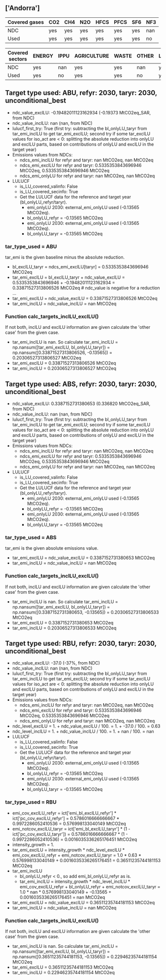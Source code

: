 ## ['Andorra']



| Covered gases | CO2 | CH4 | N2O | HFCS | PFCS | SF6 | NF3 |
| ---- | ---- | ---- | ---- | ---- | ---- | ---- | ----  |
| NDC | yes | yes | yes | yes | yes | yes | nan |
| Used | yes | yes | yes | yes | yes | yes | no |

| Covered sectors | ENERGY | IPPU | AGRICULTURE | WASTE | OTHER | LULUCF |
| ---- | ---- | ---- | ---- | ---- | ---- | ----  |
| NDC | yes | nan | yes | yes | nan | yes |
| Used | yes | no | yes | yes | no | yes |



## Target type used: ABU, refyr: 2030, taryr: 2030, unconditional_best
- ndc_value_exclLU: -0.19482011123162934 (-0.19373 MtCO2eq_SAR, from NDC)
- ndc_value_inclLU: nan (nan, from NDC)
- lulucf_first_try: True
(first try: subtracting the bl_onlyLU_taryr from tar_emi_inclLU to get tar_emi_exclLU;
second try if some tar_exclLU values for iso_act are < 0: splitting the absolute reduction into onlyLU and exclLU parts, based on contributions of onlyLU and exclLU in the target year)
- Emissions values from NDCs:
  - ndcs_emi_inclLU for refyr and taryr: nan MtCO2eq, nan MtCO2eq
  - ndcs_emi_exclLU for refyr and taryr: 0.5335353843696946 MtCO2eq, 0.5335353843696946 MtCO2eq
  - ndcs_emi_onlyLU for refyr and taryr: nan MtCO2eq, nan MtCO2eq
- LULUCF
  - is_LU_covered_valinfo: False
  - is_LU_covered_secinfo: True
  - Get the LULUCF data for the reference and target year (bl_onlyLU_refyr/taryr).
    - emi_onlyLU 2030: external_emi_onlyLU used (-0.13565 MtCO2eq).
    - bl_onlyLU_refyr = -0.13565 MtCO2eq
    - emi_onlyLU 2030: external_emi_onlyLU used (-0.13565 MtCO2eq).
    - bl_onlyLU_taryr = -0.13565 MtCO2eq
### tar_type_used = ABU
tar_emi is the given baseline minus the absolute reduction.
- bl_exclLU_taryr = ndcs_emi_exclLU[taryr] = 0.5335353843696946 MtCO2eq
- tar_emi_exclLU = bl_exclLU_taryr + ndc_value_exclLU = 0.5335353843696946 + -0.19482011123162934 = 0.33871527313806526 MtCO2eq # ndc_value is negative for a reduction ...
- tar_emi_exclLU = ndc_value_exclLU = 0.33871527313806526 MtCO2eq
- tar_emi_inclLU = ndc_value_inclLU = nan MtCO2eq
### Function calc_targets_inclLU_exclLU()
If not both, inclLU and exclLU information are given calculate the 'other case' from the given case.
- tar_emi_inclLU is nan. So calculate tar_emi_inclLU = np.nansum([tar_emi_exclLU, bl_onlyLU_taryr]) = np.nansum([0.33871527313806526, -0.13565]) = 0.20306527313806527 MtCO2eq
- tar_emi_exclLU = 0.33871527313806526 MtCO2eq
- tar_emi_inclLU = 0.20306527313806527 MtCO2eq



## Target type used: ABS, refyr: 2030, taryr: 2030, unconditional_best
- ndc_value_exclLU: 0.3387152731380653 (0.336820  MtCO2eq_SAR, from NDC)
- ndc_value_inclLU: nan (nan, from NDC)
- lulucf_first_try: True
(first try: subtracting the bl_onlyLU_taryr from tar_emi_inclLU to get tar_emi_exclLU;
second try if some tar_exclLU values for iso_act are < 0: splitting the absolute reduction into onlyLU and exclLU parts, based on contributions of onlyLU and exclLU in the target year)
- Emissions values from NDCs:
  - ndcs_emi_inclLU for refyr and taryr: nan MtCO2eq, nan MtCO2eq
  - ndcs_emi_exclLU for refyr and taryr: 0.5335353843696946 MtCO2eq, 0.5335353843696946 MtCO2eq
  - ndcs_emi_onlyLU for refyr and taryr: nan MtCO2eq, nan MtCO2eq
- LULUCF
  - is_LU_covered_valinfo: False
  - is_LU_covered_secinfo: True
  - Get the LULUCF data for the reference and target year (bl_onlyLU_refyr/taryr).
    - emi_onlyLU 2030: external_emi_onlyLU used (-0.13565 MtCO2eq).
    - bl_onlyLU_refyr = -0.13565 MtCO2eq
    - emi_onlyLU 2030: external_emi_onlyLU used (-0.13565 MtCO2eq).
    - bl_onlyLU_taryr = -0.13565 MtCO2eq
### tar_type_used = ABS
tar_emi is the given absolute emissions value.
- tar_emi_exclLU = ndc_value_exclLU = 0.3387152731380653 MtCO2eq
- tar_emi_inclLU = ndc_value_inclLU = nan MtCO2eq
### Function calc_targets_inclLU_exclLU()
If not both, inclLU and exclLU information are given calculate the 'other case' from the given case.
- tar_emi_inclLU is nan. So calculate tar_emi_inclLU = np.nansum([tar_emi_exclLU, bl_onlyLU_taryr]) = np.nansum([0.3387152731380653, -0.13565]) = 0.20306527313806533 MtCO2eq
- tar_emi_exclLU = 0.3387152731380653 MtCO2eq
- tar_emi_inclLU = 0.20306527313806533 MtCO2eq



## Target type used: RBU, refyr: 2030, taryr: 2030, unconditional_best
- ndc_value_exclLU: -37.0 (-37%, from NDC)
- ndc_value_inclLU: nan (nan, from NDC)
- lulucf_first_try: True
(first try: subtracting the bl_onlyLU_taryr from tar_emi_inclLU to get tar_emi_exclLU;
second try if some tar_exclLU values for iso_act are < 0: splitting the absolute reduction into onlyLU and exclLU parts, based on contributions of onlyLU and exclLU in the target year)
- Emissions values from NDCs:
  - ndcs_emi_inclLU for refyr and taryr: nan MtCO2eq, nan MtCO2eq
  - ndcs_emi_exclLU for refyr and taryr: 0.5335353843696946 MtCO2eq, 0.5335353843696946 MtCO2eq
  - ndcs_emi_onlyLU for refyr and taryr: nan MtCO2eq, nan MtCO2eq
- ndc_level_exclLU = 1. + ndc_value_exclLU / 100. = 1. + -37.0 / 100. = 0.63
- ndc_level_inclLU = 1. + ndc_value_inclLU / 100. = 1. + nan / 100. = nan
- LULUCF
  - is_LU_covered_valinfo: False
  - is_LU_covered_secinfo: True
  - Get the LULUCF data for the reference and target year (bl_onlyLU_refyr/taryr).
    - emi_onlyLU 2030: external_emi_onlyLU used (-0.13565 MtCO2eq).
    - bl_onlyLU_refyr = -0.13565 MtCO2eq
    - emi_onlyLU 2030: external_emi_onlyLU used (-0.13565 MtCO2eq).
    - bl_onlyLU_taryr = -0.13565 MtCO2eq
### tar_type_used = RBU
- emi_cov_exclLU_refyr = ict['emi_bl_exclLU_refyr'] * ict['pc_cov_exclLU_refyr'] = 0.5786016666666667 * 0.9972286052410536 = 0.576998133040149 MtCO2eq
- emi_notcov_exclLU_taryr = ict['emi_bl_exclLU_taryr'] * (1 - ict['pc_cov_exclLU_taryr']) = 0.5786016666666667 * (1 - 0.9972286052410536) = 0.0016035336265176451 MtCO2eq
- intensity_growth = 1.
- tar_emi_exclLU = intensity_growth * ndc_level_exclLU * emi_cov_exclLU_refyr + emi_notcov_exclLU_taryr = 1.0 * 0.63 * 0.576998133040149 + 0.0016035336265176451 = 0.36511235744181153 MtCO2eq
- tar_emi_inclLU
  - bl_onlyLU_refyr < 0., so add emi_bl_onlyLU_refyr as is.
  - tar_emi_inclLU = intensity_growth * ndc_level_inclLU * emi_cov_exclLU_refyr + bl_onlyLU_refyr + emi_notcov_exclLU_taryr = 1.0 * nan * 0.576998133040149 + -0.13565 + 0.0016035336265176451 = nan MtCO2eq
- tar_emi_exclLU = ndc_value_exclLU = 0.36511235744181153 MtCO2eq
- tar_emi_inclLU = ndc_value_inclLU = nan MtCO2eq
### Function calc_targets_inclLU_exclLU()
If not both, inclLU and exclLU information are given calculate the 'other case' from the given case.
- tar_emi_inclLU is nan. So calculate tar_emi_inclLU = np.nansum([tar_emi_exclLU, bl_onlyLU_taryr]) = np.nansum([0.36511235744181153, -0.13565]) = 0.22946235744181154 MtCO2eq
- tar_emi_exclLU = 0.36511235744181153 MtCO2eq
- tar_emi_inclLU = 0.22946235744181154 MtCO2eq